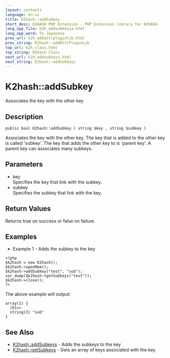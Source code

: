 ```yaml
---
layout: contents
language: en-us
title: K2hash::addSubkey
short_desc: K2HASH PHP Extension - PHP Extension library for K2HASH
lang_opp_file: k2h_addsubkeyja.html
lang_opp_word: To Japanese
prev_url: k2h_addattrpluginlib.html
prev_string: K2hash::addAttrPluginLib
top_url: k2h_class.html
top_string: K2hash Class
next_url: k2h_addsubkeys.html
next_string: K2hash::addSubkeys
---
```


# K2hash::addSubkey
Associates the key with the other key

## Description

```
public bool K2hash::addSubkey ( string $key , string $subkey )
```

Associates the key with the other key. The key that is added to the other key is called 'subkey'. The key that adds the other key to is 'parent key'. A parent key can associates many subkeys.

## Parameters
- key  
Specifies the key that link with the subkey.
- subkey  
Specifies the subkey that link with the key.

## Return Values
Returns true on success or false on failure. 

## Examples
- Example 1 - Adds the subkey to the key

```
<?php
$k2hash = new K2hash();
$k2hash->openMem();
$k2hash->addSubkey("test", "sub");
var_dump($k2hash->getSubkeys("test"));
$k2hash->close();
?>
```

The above example will output:

```
array(1) {
  [0]=>
  string(3) "sub"
}
```


## See Also
- [K2hash::addSubkeys](k2h_addsubkeys.html) - Adds the subkeys to the key
- [K2hash::getSubkeys](k2h_getsubkeys.html) - Gets an array of keys associated with the key

